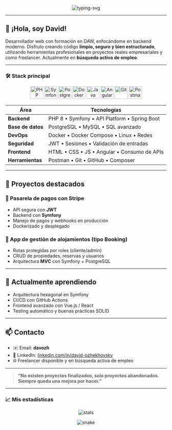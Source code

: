 <!-- Banner animado SVG -->
<p align="center">
  <img src="https://readme-typing-svg.demolab.com?font=Fira+Code&size=24&pause=2000&color=00FF00&background=00000000&width=600&lines=¡Hola%2C+soy+David!;Desarrollador+Web+Backend+|+Freelancer" alt="typing-svg"/>
</p>

---

## 👋 ¡Hola, soy David!

Desarrollador web con formación en DAW, enfocándome en backend moderno. Disfruto creando código **limpio, seguro y bien estructurado**, utilizando herramientas profesionales en proyectos reales empresariales y como freelancer. Actualmente en **búsqueda activa de empleo**.

---

### 🛠️ Stack principal

<div align="center">
  <!-- Iconos -->
  <img src="https://cdn.jsdelivr.net/gh/devicons/devicon/icons/php/php-original.svg" alt="PHP" width="40" height="40"/>
  <img src="https://cdn.jsdelivr.net/gh/devicons/devicon/icons/symfony/symfony-original.svg" alt="Symfony" width="40" height="40"/>
  <img src="https://cdn.jsdelivr.net/gh/devicons/devicon/icons/postgresql/postgresql-original.svg" alt="PostgreSQL" width="40" height="40"/>
  <img src="https://cdn.jsdelivr.net/gh/devicons/devicon/icons/docker/docker-original.svg" alt="Docker" width="40" height="40"/>
  <img src="https://cdn.jsdelivr.net/gh/devicons/devicon/icons/java/java-original.svg" alt="Java" width="40" height="40"/>
  <img src="https://cdn.jsdelivr.net/gh/devicons/devicon/icons/angularjs/angularjs-original.svg" alt="Angular" width="40" height="40"/>
  <img src="https://cdn.jsdelivr.net/gh/devicons/devicon/icons/git/git-original.svg" alt="Git" width="40" height="40"/>
  <img src="https://cdn.jsdelivr.net/gh/devicons/devicon/icons/postman/postman-original.svg" alt="Postman" width="40" height="40"/>
</div>

| Área               | Tecnologías |
|--------------------|-------------|
| **Backend**        | PHP 8 • Symfony • API Platform • Spring Boot |
| **Base de datos**  | PostgreSQL • MySQL • SQL avanzado |
| **DevOps**         | Docker • Docker Compose • Linux • Redes |
| **Seguridad**      | JWT • Sesiones • Validación de entradas |
| **Frontend**       | HTML • CSS • JS • Angular • Consumo de APIs |
| **Herramientas**   | Postman • Git • GitHub • Composer |

---

## 💼 Proyectos destacados

### 🔐 Pasarela de pagos con Stripe
- API segura con **JWT**
- Backend con **Symfony**
- Manejo de pagos y webhooks en producción
- Dockerizado y desplegado

### 🏡 App de gestión de alojamientos (tipo Booking)
- Rutas protegidas por roles (cliente/admin)
- CRUD de propiedades, reservas y usuarios
- Arquitectura **MVC** con Symfony + PostgreSQL

---

## 🚀 Actualmente aprendiendo

- Arquitectura hexagonal en Symfony  
- CI/CD con GitHub Actions  
- Frontend avanzado con Vue.js / React  
- Testing automático y buenas prácticas SOLID  

---

## 📫 Contacto

- ✉️ Email: **davozh**  
- 💼 LinkedIn: [linkedin.com/in/david-ozhekhovsky](https://www.linkedin.com/in/david-ozhekhovsky/)  
- 🌐 Freelancer disponible y en búsqueda activa de empleo  

---

> **“No existen proyectos finalizados, solo proyectos abandonados. Siempre queda una mejora por hacer.”**

---

### 📈 Mis estadísticas

<p align="center">
  <!-- GitHub stats -->
  <img src="https://github-readme-stats.vercel.app/api?username=davozh&count_private=true&show_icons=true&theme=dark" alt="stats"/>
</p>

<p align="center">
  <!-- Contribución tipo snake -->
  <img src="https://github.com/davozh/davozh/blob/output/github-contribution-grid-snake.svg" alt="snake"/>
</p>
